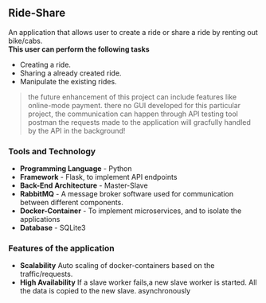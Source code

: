 ## Ride-Share 
An application that allows user to create a ride or share a ride by renting out bike/cabs.\
**This user can perform the following tasks**
  * Creating a ride.                                                                                   
  * Sharing a already created ride.
  * Manipulate the existing rides.
  >the future enhancement of this project can include features like online-mode payment. there no 
  >GUI developed for this particular project, the communication can happen through API testing tool
  >postman the requests made to the application will gracfully handled by the API in the background!
  
 ### Tools and Technology
  * **Programming Language** - Python
  * **Framework** - Flask, to implement API endpoints
  * **Back-End Architecture** - Master-Slave 
  * **RabbitMQ** - A message broker software used for communication between different components.
  * **Docker-Container**  - To implement microservices, and to isolate the applications
  * **Database** - SQLite3

  ### Features of the application
  
  * **Scalability** Auto scaling of docker-containers based on the traffic/requests.
  * **High Availability** If a slave worker fails,a new slave worker is started. All the data is copied to the new slave. asynchronously
